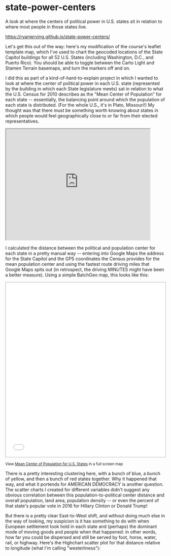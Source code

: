 # state-power-centers
A look at where the centers of political power in U.S. states sit in relation to where most people in those states live.

https://ryanjerving.github.io/state-power-centers/

Let's get this out of the way: here's my modification of the course's leaflet template map, which I've used to chart the geocoded locations of the State Capitol buildings for all 52 U.S. States (including Washington, D.C., and Puerto Rico). You should be able to toggle between the Carto Light and Stamen Terrain basemaps, and turn the markers off and on.

I did this as part of a kind-of-hard-to-explain project in which I wanted to look at where the center of political power in each U.S. state (represented by the building in which each State legislature meets) sat in relation to what the U.S. Census for 2010 describes as the "Mean Center of Population" for each state -- essentially, the balancing point around which the population of each state is distributed. (For the whole U.S., it's in Plato, Missouri!) My thought was that there must be something worth knowing about states in which people would feel geographically close to or far from their elected representatives.

<iframe src= "https://ryanjerving.github.io/leaflet-map-State-Capitols/" width="90%" height="350"></iframe>

I calculated the distance between the political and population center for each state in a pretty manual way -- entering into Google Maps the address for the State Capitol and the GPS coordinates the Census provides for the mean population center and using the fastest route driving miles that Google Maps spits out (in retrospect, the driving MINUTES might have been a better measure). Using a simple BatchGeo map, this looks like this:

<iframe src="//batchgeo.com/map/19dd2ef6abebead8ac56ee7dc6aa337f" frameborder="0" width="100%" height="550" style="border:1px solid #aaa;"></iframe></p><p><small>View <a href="https://batchgeo.com/map/19dd2ef6abebead8ac56ee7dc6aa337f">Mean Center of Population for U.S. States</a> in a full screen map</small>

There is a pretty interesting clustering here, with a bunch of blue, a bunch of yellow, and then a bunch of red states together. Why it happened that way, and what it portends for AMERICAN DEMOCRACY is another question. The scatter charts I created for different variables didn't suggest any obvious correlation between this population-to-political center distance and overall population, land area, population density -- or even the percent of that state's popular vote in 2016 for Hillary Clinton or Donald Trump! 

But there is a pretty clear East-to-West shift, and without doing much else in the way of looking, my suspicion is it has something to do with when European settlement took hold in each state and (perhaps) the dominant mode of moving goods and people when that happened: in other words, how far you could be dispersed and still be served by foot, horse, water, rail, or highway. Here's the Highchart scatter plot for that distance relative to longitude (what I'm calling "westerliness"):



